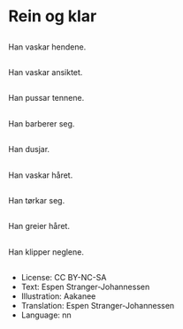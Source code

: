 # Rein og klar

##
Han vaskar hendene.

##
Han vaskar ansiktet.

##
Han pussar tennene.

##
Han barberer seg.

##
Han dusjar.

##
Han vaskar håret.

##
Han tørkar seg.

##
Han greier håret.

##
Han klipper neglene.

##
* License: CC BY-NC-SA
* Text: Espen Stranger-Johannessen
* Illustration: Aakanee
* Translation: Espen Stranger-Johannessen
* Language: nn
